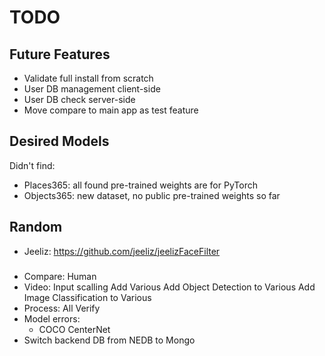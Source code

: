 # TODO

## Future Features

- Validate full install from scratch
- User DB management client-side
- User DB check server-side
- Move compare to main app as test feature

## Desired Models

Didn't find:

- Places365: all found pre-trained weights are for PyTorch
- Objects365: new dataset, no public pre-trained weights so far

## Random

- Jeeliz: https://github.com/jeeliz/jeelizFaceFilter

###

- Compare: Human
- Video:
  Input scalling
  Add Various
  Add Object Detection to Various
  Add Image Classification to Various
- Process: 
  All Verify
- Model errors:
  - COCO CenterNet
- Switch backend DB from NEDB to Mongo

